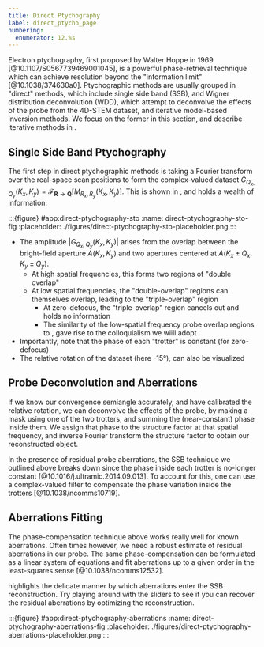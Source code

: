 ```yaml
---
title: Direct Ptychography
label: direct_ptycho_page
numbering:
  enumerator: 12.%s
---
```


Electron ptychography, first proposed by Walter Hoppe in 1969 [@10.1107/S0567739469001045], is a powerful phase-retrieval technique which can achieve resolution beyond the "information limit" [@10.1038/374630a0].
Ptychographic methods are usually grouped in "direct" methods, which include single side band (SSB), and Wigner distribution deconvolution (WDD), which attempt to deconvolve the effects of the probe from the 4D-STEM dataset, and iterative model-based inversion methods.
We focus on the former in this section, and describe iterative methods in [](#iterative_ptycho_page).

## Single Side Band Ptychography

The first step in direct ptychographic methods is taking a Fourier transform over the real-space scan positions to form the complex-valued dataset $G_{Q_x,Q_y}(K_x,K_y) = \mathcal{F}_{\bm{R}\rightarrow \bm{Q}}\left[M_{R_x,R_y}(K_x,K_y)\right]$.
This is shown in [](#direct-ptychography-sto-fig), and holds a wealth of information:

:::{figure} #app:direct-ptychography-sto
:name: direct-ptychography-sto-fig
:placeholder: ./figures/direct-ptychography-sto-placeholder.png
:::

- The amplitude $\left|G_{Q_x,Q_y}(K_x,K_y)\right|$ arises from the overlap between the bright-field aperture $A(K_x,K_y)$ and two apertures centered at $A(K_x \pm Q_x, K_y \pm Q_y)$.
  - At high spatial frequencies, this forms two regions of "double overlap"
  - At low spatial frequencies, the "double-overlap" regions can themselves overlap, leading to the "triple-overlap" region
    - At zero-defocus, the "triple-overlap" region cancels out and holds no information
    - The similarity of the low-spatial frequency probe overlap regions to [](wiki:Pig's_trotter), gave rise to the colloquialism we wiill adopt
- Importantly, note that the phase of each "trotter" is constant (for zero-defocus)
- The relative rotation of the dataset (here -15°), can also be visualized


## Probe Deconvolution and Aberrations

If we know our convergence semiangle accurately, and have calibrated the relative rotation, we can deconvolve the effects of the probe, by making a mask using one of the two trotters, and summing the (near-constant) phase inside them.
We assign that phase to the structure factor at that spatial frequency, and inverse Fourier transform the structure factor to obtain our reconstructed object.

In the presence of residual probe aberrations, the SSB technique we outlined above breaks down since the phase inside each trotter is no-longer constant [@10.1016/j.ultramic.2014.09.013].
To account for this, one can use a complex-valued filter to compensate the phase variation inside the trotters [@10.1038/ncomms10719].

## Aberrations Fitting

The phase-compensation technique above works really well for known aberrations.
Often times however, we need a robust estimate of residual aberrations in our probe.
The same phase-compensation can be formulated as a linear system of equations and fit aberrations up to a given order in the least-squares sense [@10.1038/ncomms12532].

[](#direct-ptychography-aberrations-fig) highlights the delicate manner by which aberrations enter the SSB reconstruction.
Try playing around with the sliders to see if you can recover the residual aberrations by optimizing the reconstruction.

:::{figure} #app:direct-ptychography-aberrations
:name: direct-ptychography-aberrations-fig
:placeholder: ./figures/direct-ptychography-aberrations-placeholder.png
:::
